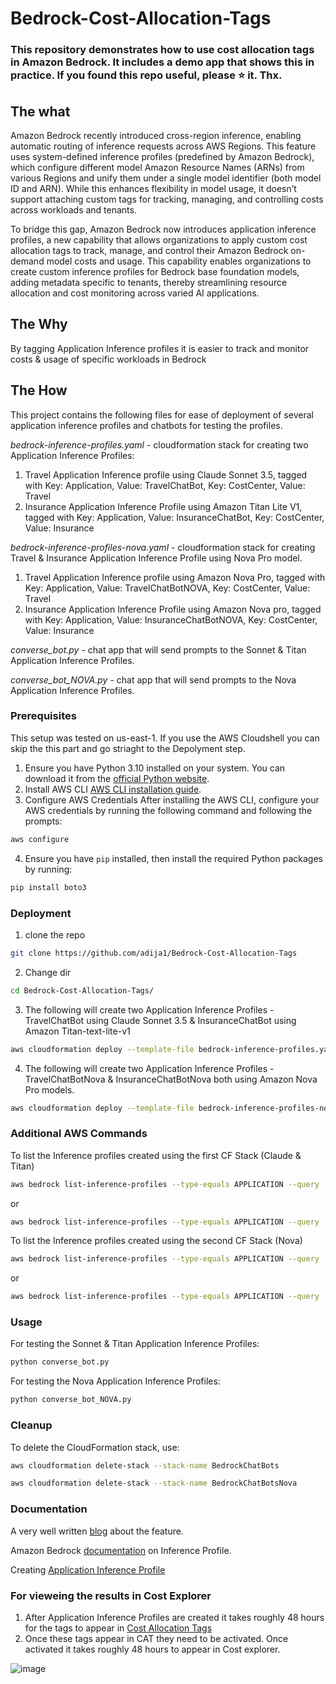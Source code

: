 # Bedrock-Cost-Allocation-Tags

### This repository demonstrates how to use cost allocation tags in Amazon Bedrock. It includes a demo app that shows this in practice. If you found this repo useful, please :star:  it. Thx.

## The what
Amazon Bedrock recently introduced cross-region inference, enabling automatic routing of inference requests across AWS Regions. This feature uses system-defined inference profiles (predefined by Amazon Bedrock), which configure different model Amazon Resource Names (ARNs) from various Regions and unify them under a single model identifier (both model ID and ARN). While this enhances flexibility in model usage, it doesn’t support attaching custom tags for tracking, managing, and controlling costs across workloads and tenants.

To bridge this gap, Amazon Bedrock now introduces application inference profiles, a new capability that allows organizations to apply custom cost allocation tags to track, manage, and control their Amazon Bedrock on-demand model costs and usage. This capability enables organizations to create custom inference profiles for Bedrock base foundation models, adding metadata specific to tenants, thereby streamlining resource allocation and cost monitoring across varied AI applications.

## The Why
By tagging Application Inference profiles it is easier to track and monitor costs & usage of specific workloads in Bedrock

## The How
This project contains the following files for ease of deployment of several application inference profiles and chatbots for testing the profiles.

*bedrock-inference-profiles.yaml* - cloudformation stack for creating two Application Inference Profiles:

1. Travel Application Inference profile using Claude Sonnet 3.5, tagged with Key: Application, Value: TravelChatBot, Key: CostCenter, Value: Travel
2. Insurance Application Inference Profile using Amazon Titan Lite V1, tagged with Key: Application, Value: InsuranceChatBot, Key: CostCenter, Value: Insurance 

*bedrock-inference-profiles-nova.yaml* - cloudformation stack for creating Travel & Insurance Application Inference Profile using Nova Pro model.

1. Travel Application Inference profile using Amazon Nova Pro, tagged with Key: Application, Value: TravelChatBotNOVA, Key: CostCenter, Value: Travel
2. Insurance Application Inference Profile using Amazon Nova pro, tagged with Key: Application, Value: InsuranceChatBotNOVA, Key: CostCenter, Value: Insurance
   
*converse_bot.py* - chat app that will send prompts to the Sonnet & Titan Application Inference Profiles.

*converse_bot_NOVA.py* - chat app that will send prompts to the Nova Application Inference Profiles.

### Prerequisites

This setup was tested on us-east-1. If you use the AWS Cloudshell you can skip the this part and go striaght to the Depolyment step.

1. Ensure you have Python 3.10 installed on your system. You can download it from the [official Python website](https://www.python.org/downloads/).
2. Install AWS CLI [AWS CLI installation guide](https://docs.aws.amazon.com/cli/latest/userguide/getting-started-install.html).
3. Configure AWS Credentials
After installing the AWS CLI, configure your AWS credentials by running the following command and following the prompts:

```bash
aws configure
```
4. Ensure you have `pip` installed, then install the required Python packages by running:

```bash
pip install boto3
```
### Deployment

1. clone the repo
```bash
git clone https://github.com/adija1/Bedrock-Cost-Allocation-Tags
```
2. Change dir
```bash
cd Bedrock-Cost-Allocation-Tags/
```

3. The following will create two Application Inference Profiles - TravelChatBot using Claude Sonnet 3.5 & InsuranceChatBot using Amazon Titan-text-lite-v1
```bash
aws cloudformation deploy --template-file bedrock-inference-profiles.yaml --stack-name BedrockChatBots
```

4. The following will create two Application Inference Profiles - TravelChatBotNova & InsuranceChatBotNova both using Amazon Nova Pro models.
```bash
aws cloudformation deploy --template-file bedrock-inference-profiles-nova.yaml --stack-name BedrockChatBotsNova
```

### Additional AWS Commands

To list the Inference profiles created using the first CF Stack (Claude & Titan)
```bash
aws bedrock list-inference-profiles --type-equals APPLICATION --query 'inferenceProfileSummaries[?inferenceProfileName==`BedrockChatBots-TravelChatBot`]'
```
or
```bash
aws bedrock list-inference-profiles --type-equals APPLICATION --query 'inferenceProfileSummaries[?inferenceProfileName==`BedrockChatBots-InsuranceChatBot`]'
```

To list the Inference profiles created using the second CF Stack (Nova)
```bash
aws bedrock list-inference-profiles --type-equals APPLICATION --query 'inferenceProfileSummaries[?inferenceProfileName==`BedrockChatBotsNOVA-InsuranceChatBot`]'
```
or
```bash
aws bedrock list-inference-profiles --type-equals APPLICATION --query 'inferenceProfileSummaries[?inferenceProfileName==`BedrockChatBotsNOVA-TravelChatBot`]'
```

### Usage
For testing the Sonnet & Titan Application Inference Profiles:

```bash
python converse_bot.py
```
For testing the Nova Application Inference Profiles:

```bash
python converse_bot_NOVA.py 
```

### Cleanup
To delete the CloudFormation stack, use:

```bash
aws cloudformation delete-stack --stack-name BedrockChatBots
```

```bash
aws cloudformation delete-stack --stack-name BedrockChatBotsNova
```


### Documentation

A very well written [blog](https://aws.amazon.com/blogs/machine-learning/track-allocate-and-manage-your-generative-ai-cost-and-usage-with-amazon-bedrock/) about the feature.

Amazon Bedrock [documentation](https://docs.aws.amazon.com/bedrock/latest/userguide/inference-profiles.html) on Inference Profile.

Creating [Application Inference Profile](https://docs.aws.amazon.com/bedrock/latest/userguide/inference-profiles-create.html)

### For vieweing the results in Cost Explorer
1. After Application Inference Profiles are created it takes roughly 48 hours for the tags to appear in [Cost Allocation Tags](https://docs.aws.amazon.com/awsaccountbilling/latest/aboutv2/activating-tags.html)
2. Once these tags appear in CAT they need to be activated. Once activated it takes roughly 48 hours to appear in Cost explorer.

![image](https://github.com/user-attachments/assets/a8971558-e805-4a8d-b7c2-b80e9242ee0b)

